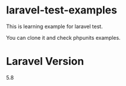 # laravel-test-examples
This is learning example for laravel test.

You can clone it and check phpunits examples.

# Laravel Version
5.8
